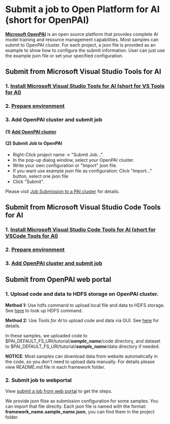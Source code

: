 # Submit a job to Open Platform for AI (short for OpenPAI)

[**Microsoft OpenPAI**](https://github.com/Microsoft/pai) is an open source platform that provides complete AI model training and resource management capabilities. Most samples can submit to OpenPAI cluster. For each project, a json file is provided as an example to show how to configure the submit information. User can just use the example json file or set your specified configuration.

## Submit from Microsoft Visual Studio Tools for AI

### 1. [Install Microsoft Visual Studio Tools for AI (short for VS Tools for AI)](https://github.com/Microsoft/vs-tools-for-ai/blob/master/docs/installation.md)

### 2. [Prepare environment](https://github.com/Microsoft/vs-tools-for-ai/blob/master/docs/prepare-localmachine.md)

### 3. Add OpenPAI cluster and submit job

#### (1) [Add OpenPAI cluster](https://github.com/Microsoft/vs-tools-for-ai/blob/master/docs/pai.md#Add%20a%20PAI%20cluster)

#### (2) Submit Job to OpenPAI
   
   - Right-Click project name -> "Submit Job...".
   - In the pop-up dialog window, select your OpenPAI cluster.
   - Write your own configuration or "Import" json file.
   - If you want use example json file as configuration: Click "Import..." button, select one json file
   - Click "Submit".
        
   Please visit [Job Submission to a PAI cluster](https://github.com/Microsoft/vs-tools-for-ai/blob/master/docs/pai.md#Job%20Submission%20to%20a%20PAI%20cluster) for details.


## Submit from Microsoft Visual Studio Code Tools for AI

### 1. [Install Microsoft Visual Studio Code Tools for AI (short for VSCode Tools for AI)](https://github.com/Microsoft/vscode-tools-for-ai/blob/master/docs/installation.md)

### 2. [Prepare environment](https://github.com/Microsoft/vscode-tools-for-ai/blob/master/docs/prepare-localmachine.md)

### 3. [Add OpenPAI cluster and submit job](https://github.com/Microsoft/vscode-tools-for-ai/blob/master/docs/quickstart-05-pai.md)

## Submit from OpenPAI web portal

### 1. Upload code and data to HDFS storage on OpenPAI cluster.

   **Method 1:** Use hdfs command to upload local file and data to HDFS storage. See [here](https://hadoop.apache.org/docs/r2.7.1/hadoop-project-dist/hadoop-hdfs/HDFSCommands.html#dfs) to look up HDFS command.

   **Method 2:** Use _Tools for AI_ to upload code and data via GUI. See [here](https://github.com/Microsoft/vs-tools-for-ai/blob/master/docs/pai.md) for details.

   In these samples, we uploaded code to $PAI_DEFAULT_FS_URI/tutorial/**_sample_name_**/code directory, and dataset to $PAI_DEFAULT_FS_URI/tutorial/**_sample_name_**/data directory if needed.

   **NOTICE**: Most samples can download data from website automatically in the code, so you don't need to upload data manually. For details please view README.md file in each framework folder.


### 2. Submit job to webportal

   View [submit a job from web portal](https://github.com/Microsoft/pai/blob/master/docs/submit_from_webportal.md) to get the steps.

   We provide json filse as submission configuration for some samples. You can import that file directly. Each json file is named with the format: **framework_name.sample_name.json**, you can find them in the project folder.
